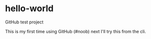 # hello-world
GitHub test project

This is my first time using GitHub (#noob)
next I'll try this from the cli.
